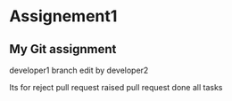 # Assignement1
## My Git assignment
developer1 branch
edit by developer2 

Its for reject pull request
raised pull request
done all tasks
